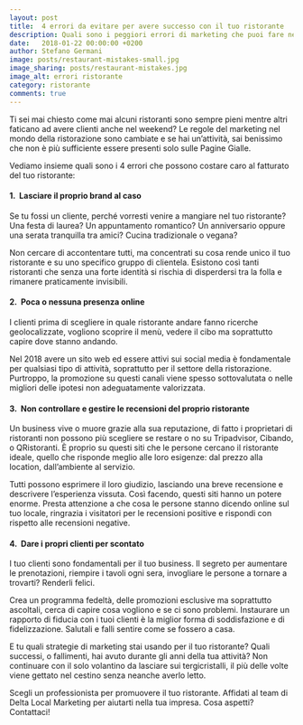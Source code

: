 ```yaml
---
layout: post
title:  4 errori da evitare per avere successo con il tuo ristorante
description: Quali sono i peggiori errori di marketing che puoi fare nel tuo ristorante?
date:   2018-01-22 00:00:00 +0200
author: Stefano Germani
image: posts/restaurant-mistakes-small.jpg
image_sharing: posts/restaurant-mistakes.jpg
image_alt: errori ristorante
category: ristorante
comments: true
---
```



Ti sei mai chiesto come mai alcuni ristoranti sono sempre pieni mentre altri faticano ad avere clienti anche nel weekend? Le regole del marketing nel mondo della ristorazione sono cambiate e se hai un’attività, sai benissimo che non è più sufficiente essere presenti solo sulle Pagine Gialle. 

Vediamo insieme quali sono i 4 errori che possono costare caro al fatturato del tuo ristorante:

#### 1.&nbsp; Lasciare il proprio brand al caso

Se tu fossi un cliente, perché vorresti venire a mangiare nel tuo ristorante? Una festa di laurea? Un appuntamento romantico? Un anniversario oppure una serata tranquilla tra amici? Cucina tradizionale o vegana? 

Non cercare di accontentare tutti, ma concentrati su cosa rende unico il tuo ristorante e su uno specifico gruppo di clientela. Esistono così tanti ristoranti che senza una forte identità si rischia di disperdersi tra la folla e rimanere praticamente invisibili. 

#### 2.&nbsp; Poca o nessuna presenza online

I clienti prima di scegliere in quale ristorante andare fanno ricerche geolocalizzate, vogliono scoprire il menù, vedere il cibo ma soprattutto capire dove stanno andando.

Nel 2018 avere un sito web ed essere attivi sui social media è fondamentale per qualsiasi tipo di attività, soprattutto per il settore della ristorazione. Purtroppo, la promozione su questi canali viene spesso sottovalutata o nelle migliori delle ipotesi non adeguatamente valorizzata.

#### 3.&nbsp; Non controllare e gestire le recensioni del proprio ristorante

Un business vive o muore grazie alla sua reputazione, di fatto i proprietari di ristoranti non possono più scegliere se restare o no su Tripadvisor, Cibando, o QRistoranti. È proprio su questi siti che le persone cercano il ristorante ideale, quello che risponde meglio alle loro esigenze: dal prezzo alla location, dall’ambiente al servizio. 

Tutti possono esprimere il loro giudizio, lasciando una breve recensione e descrivere l’esperienza vissuta. Così facendo, questi siti hanno un potere enorme. Presta attenzione a che cosa le persone stanno dicendo online sul tuo locale, ringrazia i visitatori per le recensioni positive e rispondi con rispetto alle recensioni negative. 

#### 4.&nbsp; Dare i propri clienti per scontato

I tuo clienti sono fondamentali per il tuo business. Il segreto per aumentare le prenotazioni, riempire i tavoli ogni sera, invogliare le persone a tornare a trovarti? Renderli felici.

Crea un programma fedeltà, delle promozioni esclusive ma soprattutto ascoltali, cerca di capire cosa vogliono e se ci sono problemi. Instaurare un rapporto di fiducia con i tuoi clienti è la miglior forma di soddisfazione e di fidelizzazione. Salutali e falli sentire come se fossero a casa. 
 


E tu quali strategie di marketing stai usando per il tuo ristorante? Quali successi, o fallimenti, hai avuto durante gli anni della tua attività? Non continuare con il solo volantino da lasciare sui tergicristalli, il più delle volte viene gettato nel cestino senza neanche averlo letto. 

Scegli un professionista per promuovere il tuo ristorante. Affidati al team di Delta Local Marketing per aiutarti nella tua impresa. Cosa aspetti? Contattaci!



